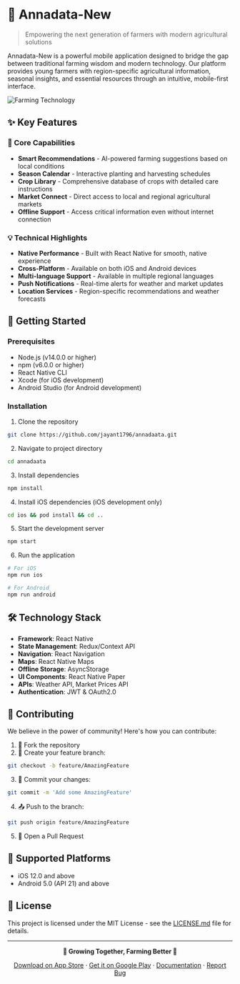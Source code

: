 # 🌾 Annadata-New

> Empowering the next generation of farmers with modern agricultural solutions

Annadata-New is a powerful mobile application designed to bridge the gap between traditional farming wisdom and modern technology. Our platform provides young farmers with region-specific agricultural information, seasonal insights, and essential resources through an intuitive, mobile-first interface.

![Farming Technology](https://raw.githubusercontent.com/jayant1796/annadata-new/main/docs/banner.png)

## ✨ Key Features

### 🎯 Core Capabilities
- **Smart Recommendations** - AI-powered farming suggestions based on local conditions
- **Season Calendar** - Interactive planting and harvesting schedules
- **Crop Library** - Comprehensive database of crops with detailed care instructions
- **Market Connect** - Direct access to local and regional agricultural markets
- **Offline Support** - Access critical information even without internet connection

### 💡 Technical Highlights
- **Native Performance** - Built with React Native for smooth, native experience
- **Cross-Platform** - Available on both iOS and Android devices
- **Multi-language Support** - Available in multiple regional languages
- **Push Notifications** - Real-time alerts for weather and market updates
- **Location Services** - Region-specific recommendations and weather forecasts

## 🚀 Getting Started

### Prerequisites
- Node.js (v14.0.0 or higher)
- npm (v6.0.0 or higher)
- React Native CLI
- Xcode (for iOS development)
- Android Studio (for Android development)

### Installation

1. Clone the repository
```bash
git clone https://github.com/jayant1796/annadaata.git
```

2. Navigate to project directory
```bash
cd annadaata
```

3. Install dependencies
```bash
npm install
```

4. Install iOS dependencies (iOS development only)
```bash
cd ios && pod install && cd ..
```

5. Start the development server
```bash
npm start
```

6. Run the application
```bash
# For iOS
npm run ios

# For Android
npm run android
```

## 🛠️ Technology Stack

- **Framework**: React Native
- **State Management**: Redux/Context API
- **Navigation**: React Navigation
- **Maps**: React Native Maps
- **Offline Storage**: AsyncStorage
- **UI Components**: React Native Paper
- **APIs**: Weather API, Market Prices API
- **Authentication**: JWT & OAuth2.0

## 👥 Contributing

We believe in the power of community! Here's how you can contribute:

1. 🍴 Fork the repository
2. 🌿 Create your feature branch:
```bash
git checkout -b feature/AmazingFeature
```
3. 💫 Commit your changes:
```bash
git commit -m 'Add some AmazingFeature'
```
4. 📤 Push to the branch:
```bash
git push origin feature/AmazingFeature
```
5. 🎉 Open a Pull Request

## 📱 Supported Platforms

- iOS 12.0 and above
- Android 5.0 (API 21) and above



## 📝 License

This project is licensed under the MIT License - see the [LICENSE.md](LICENSE.md) file for details.

---

<div align="center">

**🌱 Growing Together, Farming Better 🌾**

[Download on App Store](https://apps.apple.com) · [Get it on Google Play](https://play.google.com) · [Documentation](https://docs.annadaata-new.com) · [Report Bug](https://github.com/jayant1796/annadaata/issues)

</div>
